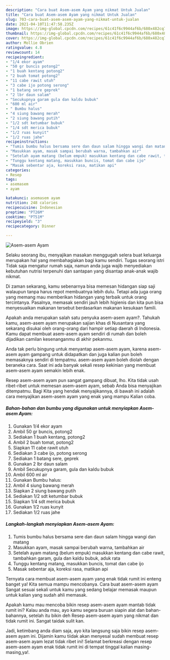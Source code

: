 ```yaml
---
description: "Cara buat Asem-asem Ayam yang nikmat Untuk Jualan"
title: "Cara buat Asem-asem Ayam yang nikmat Untuk Jualan"
slug: 703-cara-buat-asem-asem-ayam-yang-nikmat-untuk-jualan
date: 2021-04-10T11:47:58.235Z
image: https://img-global.cpcdn.com/recipes/61c41f6c9944af6b/680x482cq70/asem-asem-ayam-foto-resep-utama.jpg
thumbnail: https://img-global.cpcdn.com/recipes/61c41f6c9944af6b/680x482cq70/asem-asem-ayam-foto-resep-utama.jpg
cover: https://img-global.cpcdn.com/recipes/61c41f6c9944af6b/680x482cq70/asem-asem-ayam-foto-resep-utama.jpg
author: Mollie Obrien
ratingvalue: 4.8
reviewcount: 14
recipeingredient:
- "1/4 ekor ayam"
- "50 gr buncis potong2"
- "1 buah kentang potong2"
- "2 buah tomat potong2"
- "11 cabe rawit utuh"
- "3 cabe ijo potong serong"
- "1 batang sere geprek"
- "2 lbr daun salam"
- "Secukupnya garam gula dan kaldu bubuk"
- "600 ml air"
- " Bumbu halus"
- "4 siung bawang merah"
- "2 siung bawang putih"
- "1/2 sdt ketumbar bubuk"
- "1/4 sdt merica bubuk"
- "1/2 ruas kunyit"
- "1/2 ruas jahe"
recipeinstructions:
- "Tumis bumbu halus bersama sere dan daun salam hingga wangi dan matang"
- "Masukkan ayam, masak sampai berubah warna, tambahkan air"
- "Setelah ayam matang (belum empuk) masukkan kentang dan cabe rawit, tambahkan garam, gula dan kaldu bubuk, aduk rata"
- "Tunggu kentang matang, masukkan buncis, tomat dan cabe ijo"
- "Masak sebentar aja, koreksi rasa, matikan api"
categories:
- Resep
tags:
- asemasem
- ayam

katakunci: asemasem ayam 
nutrition: 248 calories
recipecuisine: Indonesian
preptime: "PT26M"
cooktime: "PT51M"
recipeyield: "3"
recipecategory: Dinner

---
```



![Asem-asem Ayam](https://img-global.cpcdn.com/recipes/61c41f6c9944af6b/680x482cq70/asem-asem-ayam-foto-resep-utama.jpg)

Selaku seorang ibu, menyajikan masakan menggugah selera buat keluarga merupakan hal yang membahagiakan bagi kamu sendiri. Tugas seorang istri Tidak saja mengatur rumah saja, namun anda juga wajib menyediakan kebutuhan nutrisi terpenuhi dan santapan yang disantap anak-anak wajib nikmat.

Di zaman  sekarang, kamu sebenarnya bisa memesan hidangan siap saji walaupun tanpa harus repot membuatnya lebih dulu. Tetapi ada juga orang yang memang mau memberikan hidangan yang terbaik untuk orang tercintanya. Pasalnya, memasak sendiri jauh lebih higienis dan kita pun bisa menyesuaikan makanan tersebut berdasarkan makanan kesukaan famili. 



Apakah anda merupakan salah satu penyuka asem-asem ayam?. Tahukah kamu, asem-asem ayam merupakan sajian khas di Nusantara yang sekarang disukai oleh orang-orang dari hampir setiap daerah di Indonesia. Kamu dapat membuat asem-asem ayam sendiri di rumah dan boleh dijadikan camilan kesenanganmu di akhir pekanmu.

Anda tak perlu bingung untuk menyantap asem-asem ayam, karena asem-asem ayam gampang untuk didapatkan dan juga kalian pun boleh memasaknya sendiri di tempatmu. asem-asem ayam boleh diolah dengan beraneka cara. Saat ini ada banyak sekali resep kekinian yang membuat asem-asem ayam semakin lebih enak.

Resep asem-asem ayam pun sangat gampang dibuat, lho. Kita tidak usah ribet-ribet untuk memesan asem-asem ayam, sebab Anda bisa menyajikan ditempatmu. Bagi Kita yang hendak menyajikannya, di bawah ini adalah cara menyajikan asem-asem ayam yang enak yang mampu Kalian coba.

<!--inarticleads1-->

##### Bahan-bahan dan bumbu yang digunakan untuk menyiapkan Asem-asem Ayam:

1. Gunakan 1/4 ekor ayam
1. Ambil 50 gr buncis, potong2
1. Sediakan 1 buah kentang, potong2
1. Ambil 2 buah tomat, potong2
1. Siapkan 11 cabe rawit utuh
1. Sediakan 3 cabe ijo, potong serong
1. Sediakan 1 batang sere, geprek
1. Gunakan 2 lbr daun salam
1. Ambil Secukupnya garam, gula dan kaldu bubuk
1. Ambil 600 ml air
1. Gunakan  Bumbu halus:
1. Ambil 4 siung bawang merah
1. Siapkan 2 siung bawang putih
1. Sediakan 1/2 sdt ketumbar bubuk
1. Siapkan 1/4 sdt merica bubuk
1. Gunakan 1/2 ruas kunyit
1. Sediakan 1/2 ruas jahe




<!--inarticleads2-->

##### Langkah-langkah menyiapkan Asem-asem Ayam:

1. Tumis bumbu halus bersama sere dan daun salam hingga wangi dan matang
1. Masukkan ayam, masak sampai berubah warna, tambahkan air
1. Setelah ayam matang (belum empuk) masukkan kentang dan cabe rawit, tambahkan garam, gula dan kaldu bubuk, aduk rata
1. Tunggu kentang matang, masukkan buncis, tomat dan cabe ijo
1. Masak sebentar aja, koreksi rasa, matikan api




Ternyata cara membuat asem-asem ayam yang enak tidak rumit ini enteng banget ya! Kita semua mampu mencobanya. Cara buat asem-asem ayam Sangat sesuai sekali untuk kamu yang sedang belajar memasak maupun untuk kalian yang sudah ahli memasak.

Apakah kamu mau mencoba bikin resep asem-asem ayam mantab tidak rumit ini? Kalau anda mau, ayo kamu segera buruan siapin alat dan bahan-bahannya, setelah itu bikin deh Resep asem-asem ayam yang nikmat dan tidak rumit ini. Sangat taidak sulit kan. 

Jadi, ketimbang anda diam saja, ayo kita langsung saja bikin resep asem-asem ayam ini. Dijamin kamu tiidak akan menyesal sudah membuat resep asem-asem ayam lezat tidak ribet ini! Selamat berkreasi dengan resep asem-asem ayam enak tidak rumit ini di tempat tinggal kalian masing-masing,ya!.

